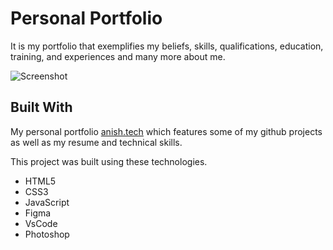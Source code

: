 <h1> Personal Portfolio </h1>

It is my portfolio that exemplifies my beliefs, skills, qualifications, education, training, and experiences and many more about me.

![Screenshot](https://github.com/AnishDebnath/Personal-Portfolio/assets/118295754/2d52b4bf-de45-4e30-9a53-c9efb2dec5c4)

<h2> Built With </h2>

My personal portfolio <a href="https://anishdebnath.github.io/Personal-Portfolio/" target="_blank">anish.tech</a> which features some of my github projects as well as my resume and technical skills.<br/>

This project was built using these technologies.

- HTML5
- CSS3
- JavaScript
- Figma
- VsCode
- Photoshop

